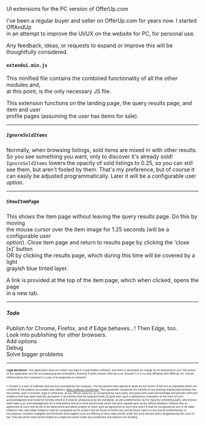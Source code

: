 UI extensions for the PC version of OfferUp.com  

I've been a regular buyer and seller on OfferUp.com for years now. I started OffAndUp  
in an attempt to improve the UI/UX on the website for PC, for personal use.  

Any feedback, ideas, or requests to expand or improve this will be thoughtfully considered.  

#### `extendui.min.js`  
This minified file contains the combined functionality of all the other modules and,  
at this point, is the only necessary JS file.  

This extension functions on the landing page, the query results page, and item and user  
profile pages (assuming the user has items for sale).
___  

##### `IgnoreSoldItems`  
Normally, when browsing listings, sold items are mixed in with other results.
So you see something you want, only to discover it's already sold!  
`IgnoreSoldItems` lowers the opacity of sold listings to 0.25, so you can still
see them, but aren't fooled by them. That's my preference, but of course it can easily
be adjusted programmatically. Later it will be a configurable user *option*.
___  

##### `ShowItemPage`  
This shows the item page without leaving the query results page.  Do this by moving  
the mouse cursor over the item image for 1.25 seconds (will be a configurable user  
*option*). Close item page and return to results page by clicking the 'close [x]' button  
OR by clicking the results page, which during this time will be covered by a light  
grayish blue tinted layer.  

A link is provided at the top of the item page, which when clicked, opens the page  
in a new tab.  
___  

##### Todo  
Publish for Chrome, Firefox, and if Edge behaves...! Then Edge, too.  
Look into publishing for other browsers.  
Add options  
Debug  
Solve bigger problems  
___  

<sup><sub><sup><sub>**Legal disclaimer:** This application does not collect any data or install hidden software, and there is absolutely no charge for its download or use. The author of this application and the accompanying documentation, Brandon R Oden (herein referred to as "bnoden") is in no way affiliated with OfferUp, Inc. (herein referenced as the "company") or any of its properties or interests<sup>1</sup>. </sub></sup></sub></sup>

<sup><sub><sub><sup>1. bnoden is a user of software and services provided by the company. The two parties have agreed to abide by the Terms of Service as stipulated within the contents of the publicly accessible web address, https://offerup.com/terms/. This agreement comprises the entirety of any existing relationship between the two parties, past or present, legal or otherwise, at any official capacity, as recognized by each party. Any party who shall acknowledge and provide sufficient evidence that they have read this disclaimer in its entirety shall be awarded three (3) gold stars upon a satisfactory evaluation of the merit of such acknowledgment and evidence thereby which in it shall be unequivocal by the standards, as yet undetermined, by the majority-controlling party, who therein shall make such acknowledgments at no time before and at no time beyond that which has been agreed upon as the official deadline, hitherto fore an agreement at such time as yet to be determined and albeit unlikely to reach such an agreement at such time and if it shall be recognized by any or all stake-holder(s) then said stake-holder(s) shall be compelled by the powers that be thusly to forfeit any and all future claims to any and all entitlement(s) of recompense, however negligible and forthwith shall eagerly issue an offering of mea culpa strictly under the most sincere terms imaginable by the court of law. This document shall not be treated as a legal document under any jurisdiction and shall be non-binding.</sup></sub></sub></sup>
